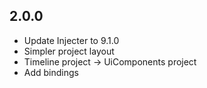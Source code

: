 ## 2.0.0
- Update Injecter to 9.1.0
- Simpler project layout
- Timeline project -> UiComponents project
- Add bindings